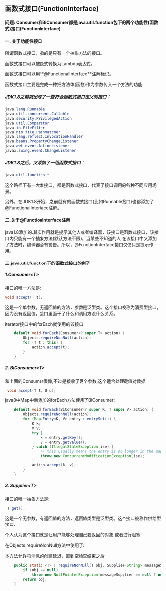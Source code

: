 ## 函数式接口(FunctionInterface)

#### 问题: Consumer和BiConsumer都是java.util.function包下的两个功能性(函数式)接口(FunctionInterface)

#### 一. 关于功能性接口

所谓函数式接口，指的是只有一个抽象方法的接口。

函数式接口可以被隐式转换为Lambda表达式。

函数式接口可以用**@FunctionalInterface**注解标识。

函数式接口主要是完成一种把方法体(函数)作为参数传入一个方法的功能.

##### JDK1.8之前就出现了一些符合函数式接口定义的接口：

```java
java.lang.Runnable
java.util.concurrent.Callable
java.security.PrivilegedAction
java.util.Comparator
java.io.FileFilter
java.nio.file.PathMatcher
java.lang.reflect.InvocationHandler
java.beans.PropertyChangeListener
java.awt.event.ActionListener
javax.swing.event.ChangeListener
```

##### JDK1.8之后，又添加了一组函数式接口：

```java
java.util.function.*
```

这个路径下有一大堆接口，都是函数式接口，代表了接口调用的各种不同应用场景。

另外，在JDK1.8开始，之前就有的函数式接口(比如Runnable接口)也都添加了@FunctionalInterface注解。

#### 二.关于@FunctionInterface注解

java1.8添加的.其实作用就是提示其他人或者编译器，该接口是函数式接口，该接口内只能有一个抽象方法(默认方法不限)。当某些不知道的人 在该接口中又添加了方法时，编译器会有警告。所以，@FunctionInterface接口仅仅只是提示作用。

#### 三.java.util.function下的函数式接口的例子

##### 1.Consumer\<T\>

接口的唯一方法是:

```java
void accept(T t);
```

这是一个单参数，无返回值的方法，参数是泛型类。这个接口被称为消费型接口，因为没有返回值，接口里面干了什么和调用方没什么关系。

iterator接口中的forEach就使用的该接口

```java
    default void forEach(Consumer<? super T> action) {
        Objects.requireNonNull(action);
        for (T t : this) {
            action.accept(t);
        }
    }
```

##### 2. BiConsumer\<T\>

和上面的Consumer很像,不过是接收了两个参数,这个适合处理键值对数据

```java
 void accept(T t, U u);
```

java8中Map中新添加的forEach方法使用了BiConsumer:

```java
    default void forEach(BiConsumer<? super K, ? super V> action) {
        Objects.requireNonNull(action);
        for (Map.Entry<K, V> entry : entrySet()) {
            K k;
            V v;
            try {
                k = entry.getKey();
                v = entry.getValue();
            } catch (IllegalStateException ise) {
                // this usually means the entry is no longer in the map.
                throw new ConcurrentModificationException(ise);
            }
            action.accept(k, v);
        }
    }
```

##### 3. Supplier\<T\>

接口的唯一抽象方法是:

```java
 T get();
```

这是一个无参数，有返回值的方法，返回值类型是泛型类。这个接口被称作供给型接口.

个人认为这个接口就是让用户能够处理自己要返回的对象,或者进行阻塞

在Objects.requireNonNull方法中使用了:

本方法允许将消息的创建延迟，直到空检查结束之后

```java
    public static <T> T requireNonNull(T obj, Supplier<String> messageSupplier) {
        if (obj == null)
            throw new NullPointerException(messageSupplier == null ? null : messageSupplier.get());
        return obj;
    }
```

